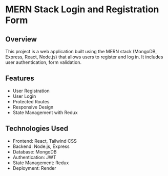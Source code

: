 # MERN Stack Login and Registration Form

## Overview
This project is a web application built using the MERN stack (MongoDB, Express, React, Node.js) that allows users to register and log in. It includes user authentication, form validation.
## Features
- User Registration
- User Login
- Protected Routes
- Responsive Design
- State Management with Redux

## Technologies Used
- Frontend: React, Tailwind CSS
- Backend: Node.js, Express
- Database: MongoDB
- Authentication: JWT
- State Management: Redux
- Deployment: Render




